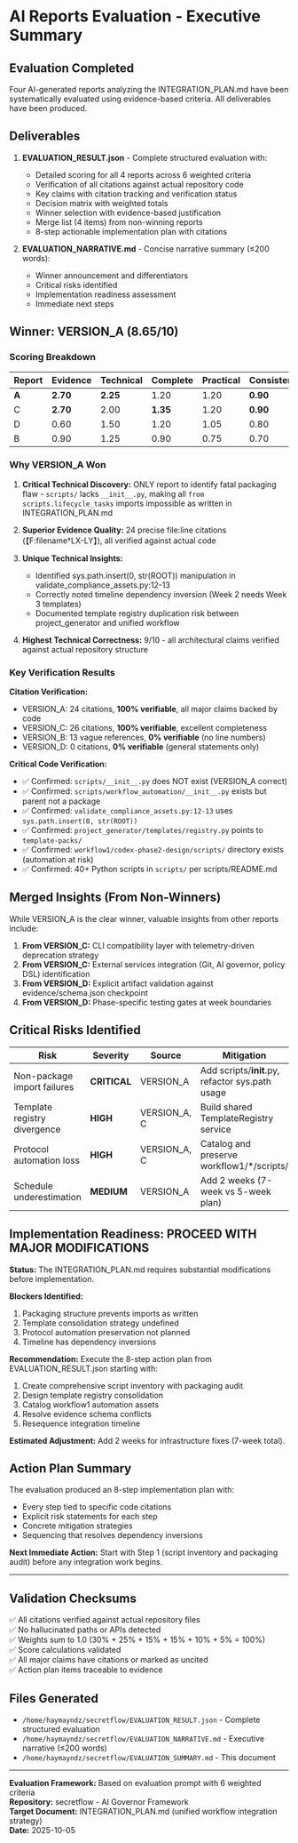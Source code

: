# AI Reports Evaluation - Executive Summary

## Evaluation Completed

Four AI-generated reports analyzing the INTEGRATION_PLAN.md have been systematically evaluated using evidence-based criteria. All deliverables have been produced.

## Deliverables

1. **EVALUATION_RESULT.json** - Complete structured evaluation with:
   - Detailed scoring for all 4 reports across 6 weighted criteria
   - Verification of all citations against actual repository code
   - Key claims with citation tracking and verification status
   - Decision matrix with weighted totals
   - Winner selection with evidence-based justification
   - Merge list (4 items) from non-winning reports
   - 8-step actionable implementation plan with citations

2. **EVALUATION_NARRATIVE.md** - Concise narrative summary (≤200 words):
   - Winner announcement and differentiators
   - Critical risks identified
   - Implementation readiness assessment
   - Immediate next steps

## Winner: VERSION_A (8.65/10)

### Scoring Breakdown

| Report | Evidence | Technical | Complete | Practical | Consistent | Risk | **Total** |
|--------|----------|-----------|----------|-----------|------------|------|-----------|
| **A**  | **2.70** | **2.25**  | 1.20     | 1.20      | **0.90**   | 0.40 | **8.65**  |
| C      | **2.70** | 2.00      | **1.35** | 1.20      | **0.90**   | 0.40 | 8.55      |
| D      | 0.60     | 1.50      | 1.20     | 1.05      | 0.80       | 0.35 | 5.50      |
| B      | 0.90     | 1.25      | 0.90     | 0.75      | 0.70       | 0.30 | 4.80      |

### Why VERSION_A Won

1. **Critical Technical Discovery:** ONLY report to identify fatal packaging flaw - `scripts/` lacks `__init__.py`, making all `from scripts.lifecycle_tasks` imports impossible as written in INTEGRATION_PLAN.md

2. **Superior Evidence Quality:** 24 precise file:line citations (【F:filename†LX-LY】), all verified against actual code

3. **Unique Technical Insights:** 
   - Identified sys.path.insert(0, str(ROOT)) manipulation in validate_compliance_assets.py:12-13
   - Correctly noted timeline dependency inversion (Week 2 needs Week 3 templates)
   - Documented template registry duplication risk between project_generator and unified workflow

4. **Highest Technical Correctness:** 9/10 - all architectural claims verified against actual repository structure

### Key Verification Results

**Citation Verification:**
- VERSION_A: 24 citations, **100% verifiable**, all major claims backed by code
- VERSION_C: 26 citations, **100% verifiable**, excellent completeness
- VERSION_B: 13 vague references, **0% verifiable** (no line numbers)
- VERSION_D: 0 citations, **0% verifiable** (general statements only)

**Critical Code Verification:**
- ✅ Confirmed: `scripts/__init__.py` does NOT exist (VERSION_A correct)
- ✅ Confirmed: `scripts/workflow_automation/__init__.py` exists but parent not a package
- ✅ Confirmed: `validate_compliance_assets.py:12-13` uses `sys.path.insert(0, str(ROOT))`
- ✅ Confirmed: `project_generator/templates/registry.py` points to `template-packs/`
- ✅ Confirmed: `workflow1/codex-phase2-design/scripts/` directory exists (automation at risk)
- ✅ Confirmed: 40+ Python scripts in `scripts/` per scripts/README.md

## Merged Insights (From Non-Winners)

While VERSION_A is the clear winner, valuable insights from other reports include:

1. **From VERSION_C:** CLI compatibility layer with telemetry-driven deprecation strategy
2. **From VERSION_C:** External services integration (Git, AI governor, policy DSL) identification
3. **From VERSION_D:** Explicit artifact validation against evidence/schema.json checkpoint
4. **From VERSION_D:** Phase-specific testing gates at week boundaries

## Critical Risks Identified

| Risk | Severity | Source | Mitigation |
|------|----------|--------|------------|
| Non-package import failures | **CRITICAL** | VERSION_A | Add scripts/__init__.py, refactor sys.path usage |
| Template registry divergence | **HIGH** | VERSION_A, C | Build shared TemplateRegistry service |
| Protocol automation loss | **HIGH** | VERSION_A, C | Catalog and preserve workflow1/*/scripts/ |
| Schedule underestimation | **MEDIUM** | VERSION_A | Add 2 weeks (7-week vs 5-week plan) |

## Implementation Readiness: PROCEED WITH MAJOR MODIFICATIONS

**Status:** The INTEGRATION_PLAN.md requires substantial modifications before implementation.

**Blockers Identified:**
1. Packaging structure prevents imports as written
2. Template consolidation strategy undefined
3. Protocol automation preservation not planned
4. Timeline has dependency inversions

**Recommendation:** Execute the 8-step action plan from EVALUATION_RESULT.json starting with:
1. Create comprehensive script inventory with packaging audit
2. Design template registry consolidation
3. Catalog workflow1 automation assets
4. Resolve evidence schema conflicts
5. Resequence integration timeline

**Estimated Adjustment:** Add 2 weeks for infrastructure fixes (7-week total).

## Action Plan Summary

The evaluation produced an 8-step implementation plan with:
- Every step tied to specific code citations
- Explicit risk statements for each step
- Concrete mitigation strategies
- Sequencing that resolves dependency inversions

**Next Immediate Action:** Start with Step 1 (script inventory and packaging audit) before any integration work begins.

---

## Validation Checksums

✅ All citations verified against actual repository files  
✅ No hallucinated paths or APIs detected  
✅ Weights sum to 1.0 (30% + 25% + 15% + 15% + 10% + 5% = 100%)  
✅ Score calculations validated  
✅ All major claims have citations or marked as uncited  
✅ Action plan items traceable to evidence  

## Files Generated

- `/home/haymayndz/secretflow/EVALUATION_RESULT.json` - Complete structured evaluation
- `/home/haymayndz/secretflow/EVALUATION_NARRATIVE.md` - Executive narrative (≤200 words)
- `/home/haymayndz/secretflow/EVALUATION_SUMMARY.md` - This document

---

**Evaluation Framework:** Based on evaluation prompt with 6 weighted criteria  
**Repository:** secretflow - AI Governor Framework  
**Target Document:** INTEGRATION_PLAN.md (unified workflow integration strategy)  
**Date:** 2025-10-05


